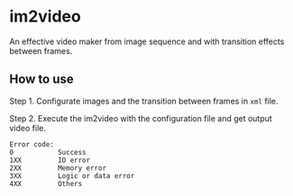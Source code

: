 # im2video

An effective video maker from image sequence and with transition effects between frames.

## How to use
Step 1. Configurate images and the transition between frames in `xml` file.

Step 2. Execute the im2video with the configuration file and get output video file.

```
Error code:
0           Success
1XX         IO error
2XX         Memory error
3XX         Logic or data error
4XX         Others
```